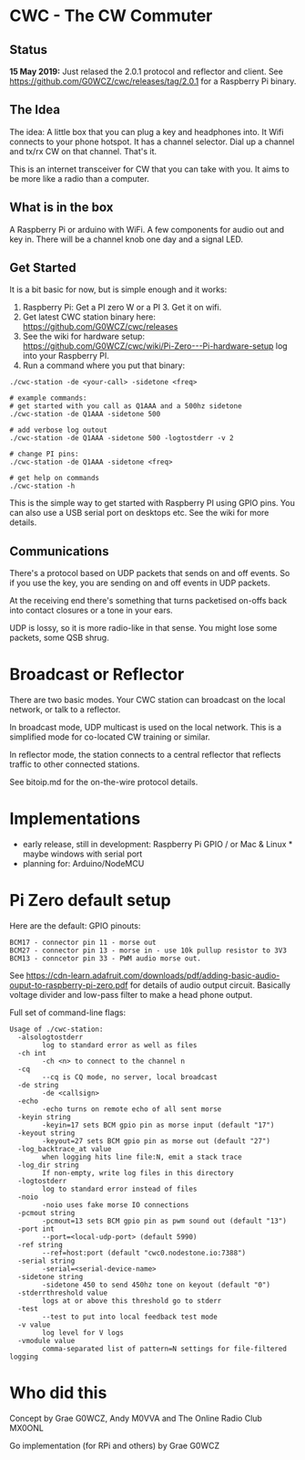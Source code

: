 # CWC - The CW Commuter

## Status
**15 May 2019:**
Just relased the 2.0.1 protocol and reflector and client.  See https://github.com/G0WCZ/cwc/releases/tag/2.0.1
for a Raspberry Pi binary.

## The Idea

The idea:  A little box that you can plug a key and headphones into.  It Wifi connects to your phone 
hotspot.  It has a channel selector.   Dial up a channel and tx/rx CW on that channel. That's it.    

This is an internet transceiver for CW that you can take with you.  It aims to be more like a radio than a computer. 

## What is in the box
A Raspberry Pi or arduino with WiFi.  A few components for audio out and key in.
There will be a channel knob one day and a signal LED.

## Get Started
It is a bit basic for now, but is simple enough and it works:
1. Raspberry Pi:  Get a PI zero W or a PI 3.  Get it on wifi.  
1. Get latest CWC station binary here: https://github.com/G0WCZ/cwc/releases
1. See the wiki for hardware setup: https://github.com/G0WCZ/cwc/wiki/Pi-Zero---Pi-hardware-setup
log into your Raspberry PI.
1. Run a command where you put that binary:
```
./cwc-station -de <your-call> -sidetone <freq>

# example commands:
# get started with you call as Q1AAA and a 500hz sidetone
./cwc-station -de Q1AAA -sidetone 500

# add verbose log outout
./cwc-station -de Q1AAA -sidetone 500 -logtostderr -v 2

# change PI pins:
./cwc-station -de Q1AAA -sidetone <freq>

# get help on commands
./cwc-station -h
```

This is the simple way to get started with Raspberry PI using GPIO pins.
You can also use a USB serial port on desktops etc.  See the wiki for more details.


## Communications
There's a protocol based on UDP packets that sends on and off events.
So if you use the key, you are sending on and off events in UDP packets.

At the receiving end there's something that turns packetised on-offs back into contact closures or a tone in your ears.  

UDP is lossy, so it is more radio-like in that sense.    You might lose some packets,  some QSB shrug.

# Broadcast or Reflector
There are two basic modes.  Your CWC station can broadcast on the local network, or talk to a reflector.

In broadcast mode, UDP multicast is used on the local network.  This is a simplified mode for co-located CW training
or similar.

In reflector mode, the station connects to a central reflector that reflects traffic to other connected stations.

See bitoip.md for the on-the-wire protocol details.

# Implementations

* early release, still in development: Raspberry Pi GPIO / or Mac & Linux * maybe windows with serial port
* planning for: Arduino/NodeMCU

# Pi Zero default setup

Here are the default: GPIO pinouts:
```
BCM17 - connector pin 11 - morse out
BCM27 - connector pin 13 - morse in - use 10k pullup resistor to 3V3
BCM13 - conncetor pin 33 - PWM audio morse out.  
```
See https://cdn-learn.adafruit.com/downloads/pdf/adding-basic-audio-ouput-to-raspberry-pi-zero.pdf for details
of audio output circuit.  Basically voltage divider and low-pass filter to make a head phone output.

Full set of command-line flags:
```
Usage of ./cwc-station:
  -alsologtostderr
    	log to standard error as well as files
  -ch int
    	-ch <n> to connect to the channel n
  -cq
    	--cq is CQ mode, no server, local broadcast
  -de string
    	-de <callsign>
  -echo
    	-echo turns on remote echo of all sent morse
  -keyin string
    	-keyin=17 sets BCM gpio pin as morse input (default "17")
  -keyout string
    	-keyout=27 sets BCM gpio pin as morse out (default "27")
  -log_backtrace_at value
    	when logging hits line file:N, emit a stack trace
  -log_dir string
    	If non-empty, write log files in this directory
  -logtostderr
    	log to standard error instead of files
  -noio
    	-noio uses fake morse IO connections
  -pcmout string
    	-pcmout=13 sets BCM gpio pin as pwm sound out (default "13")
  -port int
    	--port=<local-udp-port> (default 5990)
  -ref string
    	--ref=host:port (default "cwc0.nodestone.io:7388")
  -serial string
    	-serial=<serial-device-name>
  -sidetone string
    	-sidetone 450 to send 450hz tone on keyout (default "0")
  -stderrthreshold value
    	logs at or above this threshold go to stderr
  -test
    	--test to put into local feedback test mode
  -v value
    	log level for V logs
  -vmodule value
    	comma-separated list of pattern=N settings for file-filtered logging
```

# Who did this
Concept by Grae G0WCZ, Andy M0VVA and The Online Radio Club MX0ONL

Go implementation (for RPi and others) by Grae G0WCZ




